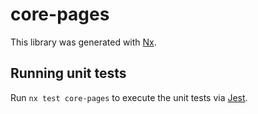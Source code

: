 # core-pages

This library was generated with [Nx](https://nx.dev).

## Running unit tests

Run `nx test core-pages` to execute the unit tests via [Jest](https://jestjs.io).
